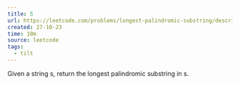 ```yaml
---
title: 5
url: https://leetcode.com/problems/longest-palindromic-substring/description/?envType=daily-question&envId=2023-10-27
created: 27-10-23
time: 10m
source: leetcode
tags:
  - tilt
---
```


Given a string s, return the longest palindromic substring in s.
